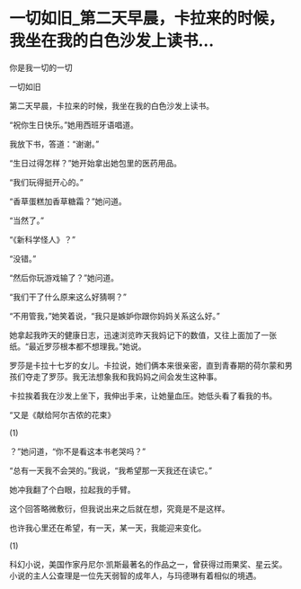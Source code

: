 # 一切如旧_第二天早晨，卡拉来的时候，我坐在我的白色沙发上读书...

你是我一切的一切

一切如旧

第二天早晨，卡拉来的时候，我坐在我的白色沙发上读书。

“祝你生日快乐。”她用西班牙语唱道。

我放下书，答道：“谢谢。”

“生日过得怎样？”她开始拿出她包里的医药用品。

“我们玩得挺开心的。”

“香草蛋糕加香草糖霜？”她问道。

“当然了。”

“《新科学怪人》？”

“没错。”

“然后你玩游戏输了？”她问道。

“我们干了什么原来这么好猜啊？”

“不用管我，”她笑着说，“我只是嫉妒你跟你妈妈关系这么好。”

她拿起我昨天的健康日志，迅速浏览昨天我妈记下的数值，又往上面加了一张纸。“最近罗莎根本都不想理我。”她说。

罗莎是卡拉十七岁的女儿。卡拉说，她们俩本来很亲密，直到青春期的荷尔蒙和男孩们夺走了罗莎。我无法想象我和我妈妈之间会发生这种事。

卡拉挨着我在沙发上坐下，我伸出手来，让她量血压。她低头看了看我的书。

“又是《献给阿尔吉侬的花束》

(1)

？”她问道，“你不是看这本书老哭吗？”

“总有一天我不会哭的。”我说，“我希望那一天我还在读它。”

她冲我翻了个白眼，拉起我的手臂。

这个回答略微敷衍，但我说出来之后就在想，究竟是不是这样。

也许我心里还在希望，有一天，某一天，我能迎来变化。

(1)

科幻小说，美国作家丹尼尔·凯斯最著名的作品之一，曾获得过雨果奖、星云奖。小说的主人公查理是一位先天弱智的成年人，与玛德琳有着相似的境遇。